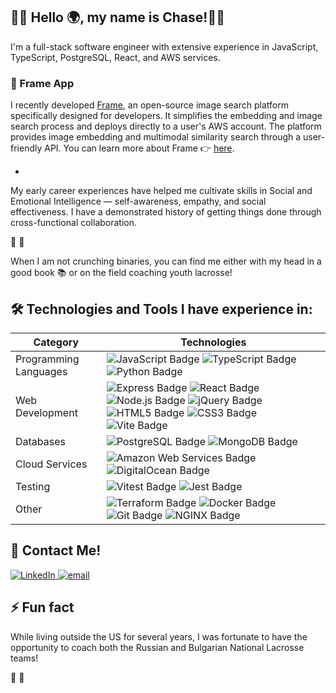 ## 👋😁 Hello 🌍, my name is Chase!👨‍💻
I'm a full-stack software engineer with extensive experience in JavaScript, TypeScript, PostgreSQL, React, and AWS services. 

### 🚀 Frame App
I recently developed [Frame](https://www.frame-platform.com/), an open-source image search platform specifically designed for developers. It simplifies the embedding and image search process and deploys directly to a user's AWS account. The platform provides image embedding and multimodal similarity search through a user-friendly API. You can learn more about Frame 👉 [here](https://www.frame-platform.com/case-study/introduction/).

*
My early career experiences have helped me cultivate skills in Social and Emotional Intelligence — self-awareness, empathy, and social effectiveness. I have a demonstrated history of getting things done through cross-functional collaboration.

:goal_net: :lacrosse: 

When I am not crunching binaries, you can find me either with my head in a good book 📚 or on the field coaching youth lacrosse!


## 🛠️ Technologies and Tools I have experience in:

| Category | Technologies |
| --- | --- |
| Programming Languages | ![JavaScript Badge](https://img.shields.io/badge/JavaScript-F7DF1E?logo=javascript&logoColor=000&style=flat) ![TypeScript Badge](https://img.shields.io/badge/TypeScript-3178C6?logo=typescript&logoColor=fff&style=flat) ![Python Badge](https://img.shields.io/badge/Python-3776AB?logo=python&logoColor=fff&style=flat) |
| Web Development | ![Express Badge](https://img.shields.io/badge/Express-000?logo=express&logoColor=fff&style=flat) ![React Badge](https://img.shields.io/badge/React-61DAFB?logo=react&logoColor=000&style=flat) ![Node.js Badge](https://img.shields.io/badge/Node.js-5FA04E?logo=nodedotjs&logoColor=fff&style=flat) ![jQuery Badge](https://img.shields.io/badge/jQuery-0769AD?logo=jquery&logoColor=fff&style=flat) ![HTML5 Badge](https://img.shields.io/badge/HTML5-E34F26?logo=html5&logoColor=fff&style=flat) ![CSS3 Badge](https://img.shields.io/badge/CSS3-1572B6?logo=css3&logoColor=fff&style=flat) ![Vite Badge](https://img.shields.io/badge/Vite-646CFF?logo=vite&logoColor=fff&style=flat) |
| Databases | ![PostgreSQL Badge](https://img.shields.io/badge/PostgreSQL-4169E1?logo=postgresql&logoColor=fff&style=flat) ![MongoDB Badge](https://img.shields.io/badge/MongoDB-47A248?logo=mongodb&logoColor=fff&style=flat) |
| Cloud Services | ![Amazon Web Services Badge](https://img.shields.io/badge/Amazon%20Web%20Services-232F3E?logo=amazonwebservices&logoColor=fff&style=flat) ![DigitalOcean Badge](https://img.shields.io/badge/DigitalOcean-0080FF?logo=digitalocean&logoColor=fff&style=flat) |
| Testing | ![Vitest Badge](https://img.shields.io/badge/Vitest-6E9F18?logo=vitest&logoColor=fff&style=flat) ![Jest Badge](https://img.shields.io/badge/Jest-C21325?logo=jest&logoColor=fff&style=flat) |
| Other | ![Terraform Badge](https://img.shields.io/badge/Terraform-844FBA?logo=terraform&logoColor=fff&style=flat) ![Docker Badge](https://img.shields.io/badge/Docker-2496ED?logo=docker&logoColor=fff&style=flat) ![Git Badge](https://img.shields.io/badge/Git-F05032?logo=git&logoColor=fff&style=flat) ![NGINX Badge](https://img.shields.io/badge/NGINX-009639?logo=nginx&logoColor=fff&style=flat) |

## :incoming_envelope: Contact Me!

  <a href="https://www.linkedin.com/in/chase-philpot/">
    <img src="https://img.shields.io/badge/LinkedIn-0A66C2?logo=linkedin&logoColor=fff&style=flat" alt="LinkedIn"/>
  </a>
  
  <a href="mailto:philpotchase@gmail.com.com">
    <img src="https://img.shields.io/badge/Gmail-EA4335?logo=gmail&logoColor=fff&style=flat" alt="email">
  </a>


<br>

## ⚡ Fun fact
While living outside the US for several years, I was fortunate to have the opportunity to coach both the Russian and Bulgarian National Lacrosse teams!

:lacrosse: :goal_net:

<!--
"I leverage my engineering and project management backgrounds to deconstruct complex problems and drive them to resolution.

![frame-logo-dark](https://github.com/user-attachments/assets/b4fa839b-93b4-486b-b3f7-57f54ca357c5)
**cmphilpot/cmphilpot** is a ✨ _special_ ✨ repository because its `README.md` (this file) appears on your GitHub profile.

<div class="markdown-heading" dir="auto"><h3 align="left" class="heading-element" dir="auto">Support:</h3><a id="user-content-connect-with-me" class="anchor" aria-label="Permalink: Connect with me:" href="#connect-with-me"><svg class="octicon octicon-link" viewBox="0 0 16 16" version="1.1" width="16" height="16" aria-hidden="true"></svg></a></div><p align="left" dir="auto">

### 📧 How to reach me
LinkedIn or Email: philpotchase[at]gmail.com

Here are some ideas to get you started:

- 🔭 I’m currently working on ...
- 🌱 I’m currently learning ...
- 👯 I’m looking to collaborate on ...
- 🤔 I’m looking for help with ...
- 💬 Ask me about ...
- 📫 How to reach me: ...
- 😄 Pronouns: ...
- ⚡ Fun fact: ...


<div class="markdown-heading" dir="auto"><h3 align="left" class="heading-element" dir="auto">Connect with me:</h3><a id="user-content-connect-with-me" class="anchor" aria-label="Permalink: Connect with me:" href="#connect-with-me"><svg class="octicon octicon-link" viewBox="0 0 16 16" version="1.1" width="16" height="16" aria-hidden="true"></svg></a></div><p align="left" dir="auto">
<a href="https://www.linkedin.com/in/chase-philpot/"><img align="center" src="https://raw.githubusercontent.com/rahuldkjain/github-profile-readme-generator/master/src/images/icons/Social/linked-in-alt.svg" alt="chasephilpot" height="30" width="40" style="max-width: 100%;"></a>
</p> 
or reach me at my Email: philpotchase[at]gmail.com

<div class="markdown-heading" dir="auto"><h3 align="left" class="heading-element" dir="auto">Languages and Tools:</h3><a id="user-content-languages-and-tools" class="anchor" aria-label="Permalink: Languages and Tools:" href="#languages-and-tools"><svg class="octicon octicon-link" viewBox="0 0 16 16" version="1.1" width="16" height="16" aria-hidden="true"></svg></a></div>
<a href="https://expressjs.com" rel="nofollow"> <img src="https://raw.githubusercontent.com/devicons/devicon/master/icons/express/express-original-wordmark.svg" alt="express" width="40" height="40" style="max-width: 100%;"> </a> <a href="https://developer.mozilla.org/en-US/docs/Glossary/HTML5" rel="nofollow"><img src="https://raw.githubusercontent.com/devicons/devicon/master/icons/html5/html5-original-wordmark.svg" alt="html5" width="40" height="40" style="max-width: 100%;"> </a> <a href="https://developer.mozilla.org/en-US/docs/Web/JavaScript" rel="nofollow"> <img src="https://raw.githubusercontent.com/devicons/devicon/master/icons/javascript/javascript-original.svg" alt="javascript" width="40" height="40" style="max-width: 100%;"> </a> <a href="https://www.mongodb.com/" rel="nofollow"> <img src="https://raw.githubusercontent.com/devicons/devicon/master/icons/mongodb/mongodb-original-wordmark.svg" alt="mongodb" width="40" height="40" style="max-width: 100%;"> </a> <a href="https://nodejs.org" rel="nofollow"> <img src="https://raw.githubusercontent.com/devicons/devicon/master/icons/nodejs/nodejs-original-wordmark.svg" alt="nodejs" width="40" height="40" style="max-width: 100%;"> </a> <a href="https://postman.com" rel="nofollow"> <img src="https://cdn.jsdelivr.net/gh/devicons/devicon/icons/postman/postman-original.svg" width="40" alt="postman" width="40" height="40" data-canonical-src="https://www.vectorlogo.zone/logos/getpostman/getpostman-icon.svg" style="max-width: 100%;"> </a> <a href="https://reactjs.org/" rel="nofollow"> <img src="https://raw.githubusercontent.com/devicons/devicon/master/icons/react/react-original-wordmark.svg" alt="react" width="40" height="40" style="max-width: 100%;"> </a> <a href="https://tailwindcss.com/" rel="nofollow"> </a>
</p>

-->
